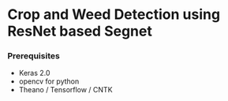 # Crop and Weed Detection using ResNet based Segnet


### Prerequisites

* Keras 2.0
* opencv for python
* Theano / Tensorflow / CNTK

